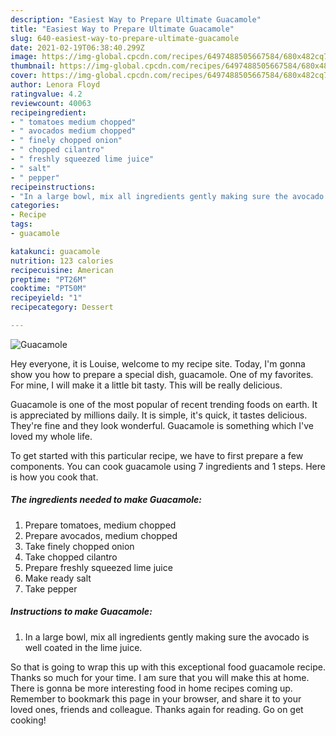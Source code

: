 ```yaml
---
description: "Easiest Way to Prepare Ultimate Guacamole"
title: "Easiest Way to Prepare Ultimate Guacamole"
slug: 640-easiest-way-to-prepare-ultimate-guacamole
date: 2021-02-19T06:38:40.299Z
image: https://img-global.cpcdn.com/recipes/6497488505667584/680x482cq70/guacamole-recipe-main-photo.jpg
thumbnail: https://img-global.cpcdn.com/recipes/6497488505667584/680x482cq70/guacamole-recipe-main-photo.jpg
cover: https://img-global.cpcdn.com/recipes/6497488505667584/680x482cq70/guacamole-recipe-main-photo.jpg
author: Lenora Floyd
ratingvalue: 4.2
reviewcount: 40063
recipeingredient:
- " tomatoes medium chopped"
- " avocados medium chopped"
- " finely chopped onion"
- " chopped cilantro"
- " freshly squeezed lime juice"
- " salt"
- " pepper"
recipeinstructions:
- "In a large bowl, mix all ingredients gently making sure the avocado is well coated in the lime juice."
categories:
- Recipe
tags:
- guacamole

katakunci: guacamole 
nutrition: 123 calories
recipecuisine: American
preptime: "PT26M"
cooktime: "PT50M"
recipeyield: "1"
recipecategory: Dessert

---
```



![Guacamole](https://img-global.cpcdn.com/recipes/6497488505667584/680x482cq70/guacamole-recipe-main-photo.jpg)

Hey everyone, it is Louise, welcome to my recipe site. Today, I'm gonna show you how to prepare a special dish, guacamole. One of my favorites. For mine, I will make it a little bit tasty. This will be really delicious.



Guacamole is one of the most popular of recent trending foods on earth. It is appreciated by millions daily. It is simple, it's quick, it tastes delicious. They're fine and they look wonderful. Guacamole is something which I've loved my whole life.


To get started with this particular recipe, we have to first prepare a few components. You can cook guacamole using 7 ingredients and 1 steps. Here is how you cook that.

<!--inarticleads1-->

##### The ingredients needed to make Guacamole:

1. Prepare  tomatoes, medium chopped
1. Prepare  avocados, medium chopped
1. Take  finely chopped onion
1. Take  chopped cilantro
1. Prepare  freshly squeezed lime juice
1. Make ready  salt
1. Take  pepper




<!--inarticleads2-->

##### Instructions to make Guacamole:

1. In a large bowl, mix all ingredients gently making sure the avocado is well coated in the lime juice.




So that is going to wrap this up with this exceptional food guacamole recipe. Thanks so much for your time. I am sure that you will make this at home. There is gonna be more interesting food in home recipes coming up. Remember to bookmark this page in your browser, and share it to your loved ones, friends and colleague. Thanks again for reading. Go on get cooking!
